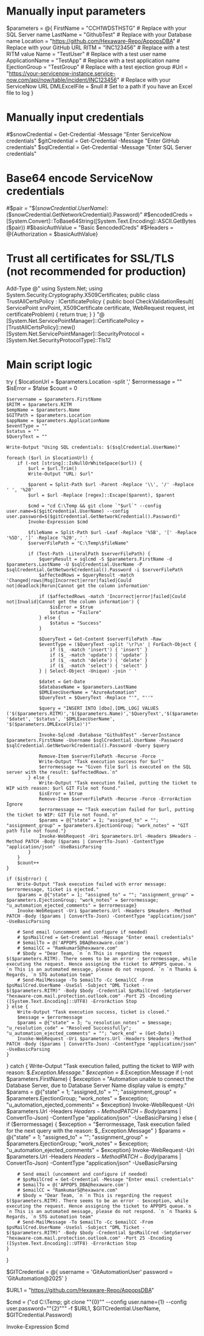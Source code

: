 # Manually input parameters
$parameters = @{
    FirstName     = "CCH1WDSTHSTG"  # Replace with your SQL Server name
    LastName      = "GithubTest"  # Replace with your Database name
    Location      = "https://github.com/Hexaware-Repo/AppopsDBA"  # Replace with your GitHub URL
    RITM          = "INC123456"  # Replace with a test RITM value
    Name          = "TestUser"  # Replace with a test user name
    ApplicationName = "TestApp"  # Replace with a test application name
    EjectionGroup = "TestGroup"  # Replace with a test ejection group
    #Url           = "https://your-servicenow-instance.service-now.com/api/now/table/incident/INC123456"  # Replace with your ServiceNow URL
    DMLExcelFile  = $null  # Set to a path if you have an Excel file to log
}

# Manually input credentials
#$snowCredential = Get-Credential -Message "Enter ServiceNow credentials"
$gitCredential = Get-Credential -Message "Enter GitHub credentials"
$sqlCredential = Get-Credential -Message "Enter SQL Server credentials"

# Base64 encode ServiceNow credentials
#$pair = "$($snowCredential.UserName):$($snowCredential.GetNetworkCredential().Password)"
#$encodedCreds = [System.Convert]::ToBase64String([System.Text.Encoding]::ASCII.GetBytes($pair))
#$basicAuthValue = "Basic $encodedCreds"
#$Headers = @{Authorization = $basicAuthValue}

# Trust all certificates for SSL/TLS (not recommended for production)
Add-Type @"
using System.Net;
using System.Security.Cryptography.X509Certificates;
public class TrustAllCertsPolicy : ICertificatePolicy {
    public bool CheckValidationResult(
        ServicePoint srvPoint, X509Certificate certificate,
        WebRequest request, int certificateProblem) {
        return true;
    }
}
"@
[System.Net.ServicePointManager]::CertificatePolicy = [TrustAllCertsPolicy]::new()
[System.Net.ServicePointManager]::SecurityProtocol = [System.Net.SecurityProtocolType]::Tls12

# Main script logic
try {
    $locationUrl = $parameters.Location -split ','
    $errormessage = ""
    $isError = $false
    $count = 0

    $servername = $parameters.FirstName
    $RITM = $parameters.RITM
    $empName = $parameters.Name
    $GITPath = $parameters.Location
    $appName = $parameters.ApplicationName
    $eventType = ""
    $status = ""
    $QueryText = ""

    Write-Output "Using SQL credentials: $($sqlCredential.UserName)"

    foreach ($url in $locationUrl) {
        if (-not [string]::IsNullOrWhiteSpace($url)) {
            $url = $url.Trim()
            Write-Output "URL: $url"

            $parent = Split-Path $url -Parent -Replace '\\', '/' -Replace ' ', '%20'
            $url = $url -Replace [regex]::Escape($parent), $parent

            $cmd = "cd C:\Temp && git clone `"$url`" --config user.name=$($gitCredential.UserName) --config user.password=$($gitCredential.GetNetworkCredential().Password)"
            Invoke-Expression $cmd

            $fileName = Split-Path $url -Leaf -Replace '%5B', '[' -Replace '%5D', ']' -Replace '%20', ' '
            $serverFilePath = "C:\Temp\$fileName"

            if (Test-Path -LiteralPath $serverFilePath) {
                $queryResult = sqlcmd -S $parameters.FirstName -d $parameters.LastName -U $sqlCredential.UserName -P $sqlCredential.GetNetworkCredential().Password -i $serverFilePath
                $affectedRows = $queryResult -match 'Changed|rows|Msg|Incorrect|error|failed|Could not|deadlock|Rerun|Cannot get the column information'

                if ($affectedRows -match 'Incorrect|error|failed|Could not|Invalid|Cannot get the column information') {
                    $isError = $true
                    $status = "Failure"
                } else {
                    $status = "Success"
                }

                $QueryText = Get-Content $serverFilePath -Raw
                $eventType = ($QueryText -split '\r?\n' | ForEach-Object {
                    if ($_ -match 'insert') { 'insert' }
                    if ($_ -match 'update') { 'update' }
                    if ($_ -match 'delete') { 'delete' }
                    if ($_ -match 'select') { 'select' }
                } | Select-Object -Unique) -join ' '

                $datet = Get-Date
                $databaseName = $parameters.LastName
                $DMLExecUserName = "AzureAutomation"
                $QueryText = $QueryText -Replace "'", "''"

                $query = "INSERT INTO [dbo].[DML_LOG] VALUES ('$($parameters.RITM)','$($parameters.Name)','$QueryText','$($parameters.ApplicationName)','$($parameters.FirstName)','$databaseName','$($parameters.Location)','$eventType', '$datet', '$status', '$DMLExecUserName', '$($parameters.DMLExcelFile)')"

                Invoke-Sqlcmd -Database "GithubTest" -ServerInstance $parameters.FirstName -Username $sqlCredential.UserName -Password $sqlCredential.GetNetworkCredential().Password -Query $query

                Remove-Item $serverFilePath -Recurse -Force
                Write-Output "Task execution success for $url"
                $errormessage += "Given file $url is executed on the SQL server with the result: $affectedRows.`n"
            } else {
                Write-Output "Task execution failed, putting the ticket to WIP with reason: $url GIT File not found."
                $isError = $true
                Remove-Item $serverFilePath -Recurse -Force -ErrorAction Ignore
                $errormessage += "Task execution failed for $url, putting the ticket to WIP: GIT File not found.`n"
                $params = @{"state" = 1; "assigned_to" = ""; "assignment_group" = $parameters.EjectionGroup; "work_notes" = "GIT path file not found."}
                Invoke-WebRequest -Uri $parameters.Url -Headers $Headers -Method PATCH -Body ($params | ConvertTo-Json) -ContentType "application/json" -UseBasicParsing
            }
        }
        $count++
    }

    if ($isError) {
        Write-Output "Task execution failed with error message: $errormessage, ticket is ejected."
        $params = @{"state" = 1; "assigned_to" = ""; "assignment_group" = $parameters.EjectionGroup; "work_notes" = $errormessage; "u_automation_ejected_comments" = $errormessage}
        Invoke-WebRequest -Uri $parameters.Url -Headers $Headers -Method PATCH -Body ($params | ConvertTo-Json) -ContentType "application/json" -UseBasicParsing

        # Send email (uncomment and configure if needed)
        # $psMailCred = Get-Credential -Message "Enter email credentials"
        # $emailTo = @('APPOPS_DBA@hexaware.com')
        # $emailCC = "RamkumarS@hexaware.com"
        # $body = "Dear Team, `n `n This is regarding the request $($parameters.RITM). There seems to be an error - $errormessage, while executing the request. Hence assigning the ticket to APPOPS queue.`n `n This is an automated message, please do not respond. `n `n Thanks & Regards, `n STG automation team"
        # Send-MailMessage -To $emailTo -Cc $emailCC -From $psMailCred.UserName -UseSsl -Subject "DML Ticket - $($parameters.RITM)" -Body $body -Credential $psMailCred -SmtpServer "hexaware-com.mail.protection.outlook.com" -Port 25 -Encoding ([System.Text.Encoding]::UTF8) -ErrorAction Stop
    } else {
        Write-Output "Task execution success, ticket is closed."
        $message = $errormessage
        $params = @{"state" = 3; "u_resolution_notes" = $message; "u_resolution_code" = "Resolved Successfully"; "u_automation_ejected_comments" = ""; "work_end" = (Get-Date)}
        Invoke-WebRequest -Uri $parameters.Url -Headers $Headers -Method PATCH -Body ($params | ConvertTo-Json) -ContentType "application/json" -UseBasicParsing
    }
} catch {
    Write-Output "Task execution failed, putting the ticket to WIP with reason: $_.Exception.Message."
    $exception = $_.Exception.Message
    if (-not $parameters.FirstName) {
        $exception = "Automation unable to connect the Database Server, due to Database Server Name display value is empty."
        $params = @{"state" = 1; "assigned_to" = ""; "assignment_group" = $parameters.EjectionGroup; "work_notes" = $exception; "u_automation_ejected_comments" = $exception}
        Invoke-WebRequest -Uri $parameters.Url -Headers $Headers -Method PATCH -Body ($params | ConvertTo-Json) -ContentType "application/json" -UseBasicParsing
    } else {
        if ($errormessage) {
            $exception = "$errormessage, Task execution failed for the next query with the reason: $_.Exception.Message"
        }
        $params = @{"state" = 1; "assigned_to" = ""; "assignment_group" = $parameters.EjectionGroup; "work_notes" = $exception; "u_automation_ejected_comments" = $exception}
        Invoke-WebRequest -Uri $parameters.Url -Headers $Headers -Method PATCH -Body ($params | ConvertTo-Json) -ContentType "application/json" -UseBasicParsing

        # Send email (uncomment and configure if needed)
        # $psMailCred = Get-Credential -Message "Enter email credentials"
        # $emailTo = @('APPOPS_DBA@hexaware.com')
        # $emailCC = "RamkumarS@hexaware.com"
        # $body = "Dear Team, `n `n This is regarding the request $($parameters.RITM). There seems to be an error - $exception, while executing the request. Hence assigning the ticket to APPOPS queue.`n `n This is an automated message, please do not respond. `n `n Thanks & Regards, `n STG automation team"
        # Send-MailMessage -To $emailTo -Cc $emailCC -From $psMailCred.UserName -UseSsl -Subject "DML Ticket - $($parameters.RITM)" -Body $body -Credential $psMailCred -SmtpServer "hexaware-com.mail.protection.outlook.com" -Port 25 -Encoding ([System.Text.Encoding]::UTF8) -ErrorAction Stop
    }
}


$GITCredential = @{
    username = 'GitAutomationUser'
    password = 'GitAutomation@2025'
    }

$URL1 = "https://github.com/Hexaware-Repo/AppopsDBA"

$cmd = ("cd C:\Temp; git clone ""{0}"" --config user.name={1} --config user.password=""{2}""" -f $URL1, $GITCredential.UserName, $GITCredential.Password)            

Invoke-Expression $cmd
